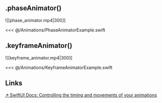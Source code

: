 ## .phaseAnimator()

![[phase_animator.mp4|300]]

<<< @/Animations/PhaseAnimatorExample.swift

## .keyframeAnimator()

![[keyframe_animator.mp4|300]]

<<< @/Animations/KeyframeAnimatorExample.swift

## Links

[↗ SwiftUI Docs: Controlling the timing and movements of your animations](https://developer.apple.com/documentation/SwiftUI/Controlling-the-timing-and-movements-of-your-animations)
